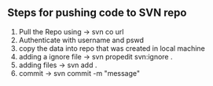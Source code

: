 ## Steps for pushing code to SVN repo
1. Pull the Repo using -> svn co url
2. Authenticate with username and pswd
3. copy the data into repo that was created in local machine
4. adding a ignore file -> svn propedit svn:ignore .
5. adding files -> svn add .
6. commit -> svn commit -m "message"
